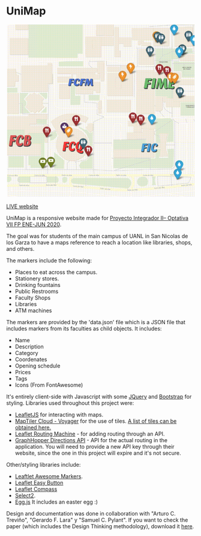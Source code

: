# UniMap

<p align="center"><img src="unimap-demo-crop.gif" alt="drawing" width="500"/></p>

[LIVE website](https://og-brandon.github.io/unimap/)

UniMap is a responsive website made for [Proyecto Integrador II– Optativa VII FP ENE-JUN 2020](https://www.fime.uanl.mx/wp-content/uploads/2020/10/Proyecto-Integrador-II-.pdf). 

The goal was for students of the main campus of UANL in San Nicolas de los Garza to have a maps reference to reach a location like libraries, shops, and others.

The markers include the following:
- Places to eat across the campus.
- Stationery stores.
- Drinking fountains
- Public Restrooms
- Faculty Shops
- Libraries 
- ATM machines

The markers are provided by the 'data.json' file which is a JSON file that includes markers from its faculties as child objects. It includes:
- Name
- Description
- Category
- Coordenates
- Opening schedule
- Prices
- Tags
- Icons (From FontAwesome)

It's entirely client-side with Javascript with some [JQuery](https://github.com/jquery/jquery) and [Bootstrap](https://github.com/twbs/bootstrap) for styling. Libraries used throughout this project were:
- [LeafletJS](https://leafletjs.com/) for interacting with maps.
- [MapTiler Cloud - Voyager](https://leafletjs.com/) for the use of tiles. [A list of tiles can be obtained here.](https://leaflet-extras.github.io/leaflet-providers/preview/) 
- [Leaflet Routing Machine](https://github.com/perliedman/leaflet-routing-machine) - for adding routing through an API.
- [GraphHopper Directions API](https://www.graphhopper.com/) - API for the actual routing in the application. You will need to provide a new API key through their website, since the one in this project will expire and it's not secure.

Other/styling libraries include:
- [Leaftlet Awesome Markers](https://github.com/lennardv2/Leaflet.awesome-markers). 
- [Leaflet Easy Button](https://github.com/CliffCloud/Leaflet.EasyButton)
- [Leaflet Compass](https://github.com/stefanocudini/leaflet-compass)
- [Select2](https://github.com/select2/select2).
- [Egg.js](http://thatmikeflynn.com/egg.js/) It includes an easter egg :)

Design and documentation was done in collaboration with "Arturo C. Treviño", "Gerardo F. Lara" y "Samuel C. Pylant". If you want to check the paper (which includes the Design Thinking methodology), download it [here](https://github.com/og-brandon/unimap/raw/master/UniMap_Doc.pdf).
